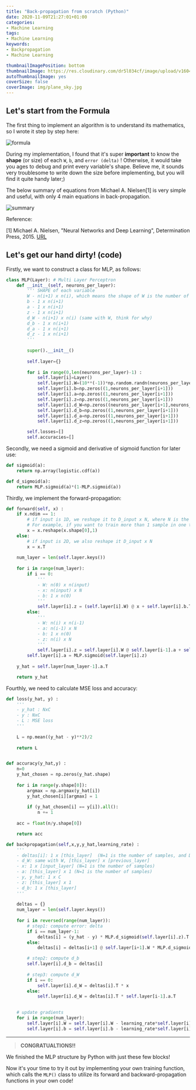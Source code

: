 ```yaml
---
title: "Back-propagation from scratch (Python)"
date: 2020-11-09T21:27:01+01:00
categories:
- Machine Learning
tags:
- Machine Learning
keywords:
- Backpropagation
- Machine Learning

thumbnailImagePosition: bottom
thumbnailImage: https://res.cloudinary.com/dr5l034cf/image/upload/v1604958146/backpropagation/backprop_icon_ytjd7s.jpg
autoThumbnailImage: yes
coverSize: false
coverImage: img/plane_sky.jpg
---
```


## Let's start from the Formula

The first thing to implement an algorithm is to understand its mathematics, so I wrote it step by step here:

![formula](https://res.cloudinary.com/dr5l034cf/image/upload/v1604958154/backpropagation/Backpropagation_formula_marked_s7xhpl.jpg)

During my implementation, I found that it's super **important** to know the **shape** (or size) of each `W`, `b`, and `error (delta)` ! Otherwise, it would take you ages to debug and print every variable's shape. Believe me, it sounds very troublesome to write down the size before implementing, but you will find it quite handy later;)



The below summary of equations from Michael A. Nielsen[1] is very simple and useful, with only 4 main equations in back-propagation.

![summary](https://res.cloudinary.com/dr5l034cf/image/upload/v1604958146/backpropagation/backprop_summary_vxi44b.png)



Reference:

[1] Michael A. Nielsen, "Neural Networks and Deep Learning", Determination Press, 2015. [URL](http://neuralnetworksanddeeplearning.com/chap2.html)



## Let's get our hand dirty! (code)

Firstly, we want to construct a class for MLP, as follows:

```python
class MLP(Layer): # Multi Layer Perceptron
    def __init__(self, neurons_per_layer):
        ''' SHAPE of each variable
        W - n(i+1) x n(i), which means the shape of W is the number of neurons in layer(i+1) x number of neurons in layer(i)
        b - 1 x n(i+1)
        a - 1 x n(i+1)
        z - 1 x n(i+1)
        d_W - n(i+1) x n(i) (same with W, think for why)
        d_b - 1 x n(i+1)
        d_a - 1 x n(i+1)
        d_z - 1 x n(i+1)
        '''
        
        super().__init__()
        
        self.layer={}
        
        for i in range(0,len(neurons_per_layer)-1) :
            self.layer[i]=Layer()
            self.layer[i].W=(10**(-1))*np.random.randn(neurons_per_layer[i+1],neurons_per_layer[i])
            self.layer[i].b=np.zeros((1,neurons_per_layer[i+1]))
            self.layer[i].a=np.zeros((1,neurons_per_layer[i+1])) 
            self.layer[i].z=np.zeros((1,neurons_per_layer[i+1]))
            self.layer[i].d_W=np.zeros((neurons_per_layer[i+1],neurons_per_layer[i]))
            self.layer[i].d_b=np.zeros((1,neurons_per_layer[i+1])) 
            self.layer[i].d_a=np.zeros((1,neurons_per_layer[i+1]))
            self.layer[i].d_z=np.zeros((1,neurons_per_layer[i+1]))

        self.losses=[]
        self.accuracies=[]
```

Secondly, we need a sigmoid and derivative of sigmoid function for later use:

```python
def sigmoid(a):
    return np.array(logistic.cdf(a)) 

def d_sigmoid(a):
    return MLP.sigmoid(a)*(1-MLP.sigmoid(a))
```
Thirdly, we implement the forward-propagation:

```python
def forward(self, x) :
    if x.ndim == 1:
        # if input is 1D, we reshape it to D_input x N, where N is the number of samples in one batch.
        # For example, if you want to train more than 1 sample in one time, the input size can be N=1000
        x = x.reshape(x.shape[0],1)
    else:
        # if input is 2D, we also reshape it D_input x N
        x = x.T
        
    num_layer = len(self.layer.keys())
    
    for i in range(num_layer):
        if i == 0:
            '''
            - W: n(0) x n(input)
            - x: n(input) x N
            - b: 1 x n(0)
            '''
            self.layer[i].z = (self.layer[i].W) @ x + self.layer[i].b.T
        else:
            '''
            - W: n(i) x n(i-1)
            - a: n(i-1) x N
            - b: 1 x n(0)
            - z: n(i) x N
            '''
            self.layer[i].z = self.layer[i].W @ self.layer[i-1].a + self.layer[i].b.T
        self.layer[i].a = MLP.sigmoid(self.layer[i].z)
    
    y_hat = self.layer[num_layer-1].a.T

    return y_hat
```

Fourthly, we need to calculate MSE loss and accuracy:

```python
def loss(y_hat, y) :
    '''
    - y_hat : NxC
    - y : NxC
    - L : MSE loss
    '''
    
    L = np.mean((y_hat - y)**2)/2
    
    return L


def accuracy(y_hat,y) :
    n=0
    y_hat_chosen = np.zeros(y_hat.shape)
    
    for i in range(y.shape[0]):    
        argmax = np.argmax(y_hat[i])
        y_hat_chosen[i][argmax] = 1
        
        if (y_hat_chosen[i] == y[i]).all():
            n += 1
    
    acc = float(n/y.shape[0])

    return acc
```

```python
def backpropagation(self,x,y,y_hat,learning_rate) :
    '''
    - deltas[i]: 1 x [this_layer]  (N=1 is the number of samples, and D_0 is the number of neurons in hidden layer 1)
    - d_W: same with W, [this_layer] x [previous_layer]
    - x: 1 x [input_layer] (N=1 is the number of samples)
    - a: [this_layer] x 1 (N=1 is the number of samples)
    - y, y_hat: 1 x C
    - z: [this_layer] x 1
    - d_b: 1 x [this_layer]
    '''
    
    deltas = {}
    num_layer = len(self.layer.keys())
    
    for i in reversed(range(num_layer)):
        # step1: compute error: delta
        if i == num_layer-1:
            deltas[i] = (y_hat - y) * MLP.d_sigmoid(self.layer[i].z).T
        else:
            deltas[i] = deltas[i+1] @ self.layer[i+1].W * MLP.d_sigmoid(self.layer[i].z).T

        # step2: compute d_b
        self.layer[i].d_b = deltas[i]
        
        # step3: compute d_W
        if i == 0:
            self.layer[i].d_W = deltas[i].T * x
        else:
            self.layer[i].d_W = deltas[i].T * self.layer[i-1].a.T
    

	# update gradients
    for i in range(num_layer):
        self.layer[i].W = self.layer[i].W - learning_rate*self.layer[i].d_W
        self.layer[i].b = self.layer[i].b - learning_rate*self.layer[i].d_b
```

****

> **CONGRATUALTIONS!!**

We finished the MLP structure by Python with just these few blocks!

Now it's your time to try it out by implementing your own training function, which calls the `MLP()` class to utilize its forward and backward-propagation functions in your own code!









